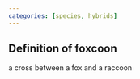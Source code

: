 ```yaml
---
categories: [species, hybrids]
---
```


## Definition of foxcoon

a cross between a fox and a raccoon
